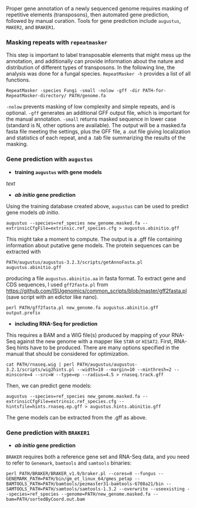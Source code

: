Proper gene annotation of a newly sequenced genome requires masking of repetitive elements (transposons), then automated gene prediction, followed by manual curation. Tools for gene prediction include `augustus`, `MAKER2`, and `BRAKER1`. 

### Masking repeats with `repeatmasker`

This step is important to label transposable elements that might mess up the annotation, and additionally can provide information about the nature and distribution of different types of transposons. In the following line, the analysis was done for a fungal species. `RepeatMasker -h` provides a list of all functions. 
```ShellSession
RepeatMasker -species Fungi -small -nolow -gff -dir PATH-for-RepeatMasker-directory/ PATH/genome.fa
```
`-nolow` prevents masking of low complexity and simple repeats, and is optional. `-gff` generates an additional GFF output file, which is important for the manual annotation. `-small` returns masked sequence in lower case (standard is N, other options are available). The output will be a masked.fa fasta file meeting the settings, plus the GFF file, a .out file giving localization and statistics of each repeat, and a .tab file summarizing the results of the masking. 


### Gene prediction with `augustus`

   - **training `augustus` with gene models**

*text*

   - ***ab initio* gene prediction**

Using the training database created above, `augustus` can be used to predict gene models *ab initio*. 
```ShellSession
augustus --species=ref_species new_genome.masked.fa --extrinsicCfgFile=extrinsic.ref_species.cfg > augustus.abinitio.gff
```
This might take a moment to compute. The output is a .gff file containing information about putative gene models. The protein sequences can be extracted with 
```ShellSession
PATH/augustus/augustus-3.2.3/scripts/getAnnoFasta.pl augustus.abinitio.gff
```
producing a file `augustus.abinitio.aa` in fasta format. To extract gene and CDS sequences, I used `gff2fasta.pl` from https://github.com/ISUgenomics/common_scripts/blob/master/gff2fasta.pl (save script with an edictor like nano).
```ShellSession
perl PATH/gff2fasta.pl new_genome.fa augustus.abinitio.gff output.prefix
```

   - **including RNA-Seq for prediction**

This requires a BAM and a WIG file(s) produced by mapping of your RNA-Seq against the new genome with a mapper like `STAR` or `HISAT2`. First, RNA-Seq hints have to be produced. There are many options specified in the manual that should be considered for optimization.
```ShellSession
cat PATH/rnaseq.wig | perl PATH/augustus/augustus-3.2.1/scripts/wig2hints.pl --width=10 --margin=10 --minthresh=2 --minscore=4 --src=W --type=ep --radius=4.5 > rnaseq.track.gff
```
Then, we can predict gene models:
```ShellSession
augustus --species=ref_species new_genome.masked.fa --extrinsicCfgFile=extrinsic.ref_species.cfg --hintsfile=hints.rnaseq.ep.gff > augustus.hints.abinitio.gff
```
The gene models can be extracted from the .gff as above. 


### Gene prediction with `BRAKER1`

   - ***ab initio* gene prediction**

`BRAKER` requires both a reference gene set and RNA-Seq data, and you need to refer to `Genemark`, `bamtools` and `samtools` binaries:
```ShellSession
perl PATH/BRAKER/BRAKER_v1.9/braker.pl --cores=8 --fungus --GENEMARK_PATH=PATH/bin/gm_et_linux_64/gmes_petap --BAMTOOLS_PATH=PATH/bamtools/pezmaster31-bamtools-6708a21/bin --SAMTOOLS_PATH=PATH/samtools/samtools-1.3.2 --overwrite --useexisting --species=ref_species --genome=PATH/new_genome.masked.fa --bam=PATH/sortedByCoord.out.bam
```
